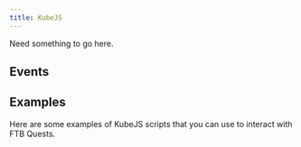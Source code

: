 ```yaml
---
title: KubeJS
---
```


Need something to go here.

## Events

## Examples

Here are some examples of KubeJS scripts that you can use to interact with FTB Quests.
